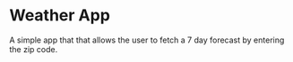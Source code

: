 # Weather App

A simple app that that allows the user to fetch a 7 day forecast by entering the zip code.

